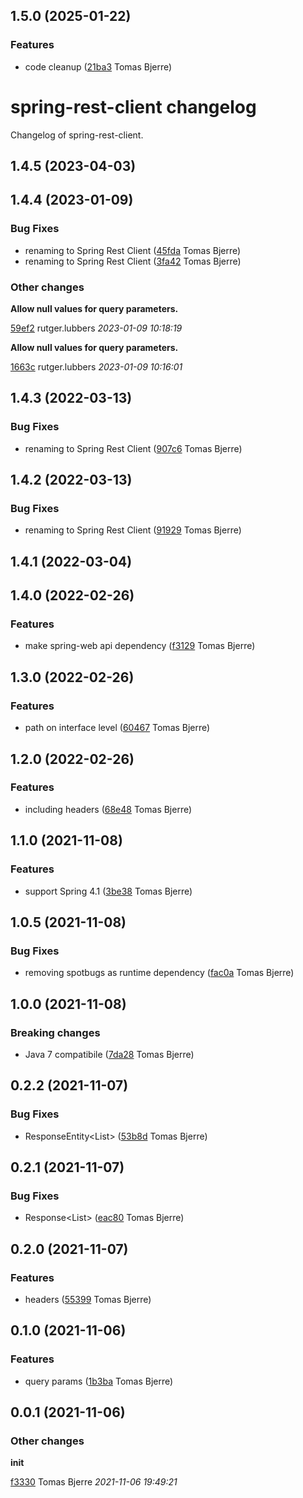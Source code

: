 ## 1.5.0 (2025-01-22)

### Features

-  code cleanup ([21ba3](https://github.com/tomasbjerre/spring-rest-client/commit/21ba36b3338fd2d) Tomas Bjerre)  

# spring-rest-client changelog

Changelog of spring-rest-client.

## 1.4.5 (2023-04-03)

## 1.4.4 (2023-01-09)

### Bug Fixes

-  renaming to Spring Rest Client ([45fda](https://github.com/tomasbjerre/spring-rest-client/commit/45fdab63957e7c4) Tomas Bjerre)  
-  renaming to Spring Rest Client ([3fa42](https://github.com/tomasbjerre/spring-rest-client/commit/3fa422044a905c9) Tomas Bjerre)  

### Other changes

**Allow null values for query parameters.**


[59ef2](https://github.com/tomasbjerre/spring-rest-client/commit/59ef28411c78d41) rutger.lubbers *2023-01-09 10:18:19*

**Allow null values for query parameters.**


[1663c](https://github.com/tomasbjerre/spring-rest-client/commit/1663c2517725ee7) rutger.lubbers *2023-01-09 10:16:01*


## 1.4.3 (2022-03-13)

### Bug Fixes

-  renaming to Spring Rest Client ([907c6](https://github.com/tomasbjerre/spring-rest-client/commit/907c66542f9af28) Tomas Bjerre)  

## 1.4.2 (2022-03-13)

### Bug Fixes

-  renaming to Spring Rest Client ([91929](https://github.com/tomasbjerre/spring-rest-client/commit/91929d7105c4267) Tomas Bjerre)  

## 1.4.1 (2022-03-04)

## 1.4.0 (2022-02-26)

### Features

-  make spring-web api dependency ([f3129](https://github.com/tomasbjerre/spring-rest-client/commit/f31297bd0fc1522) Tomas Bjerre)  

## 1.3.0 (2022-02-26)

### Features

-  path on interface level ([60467](https://github.com/tomasbjerre/spring-rest-client/commit/60467b717d9a9c0) Tomas Bjerre)  

## 1.2.0 (2022-02-26)

### Features

-  including headers ([68e48](https://github.com/tomasbjerre/spring-rest-client/commit/68e482b982a3a4b) Tomas Bjerre)  

## 1.1.0 (2021-11-08)

### Features

-  support Spring 4.1 ([3be38](https://github.com/tomasbjerre/spring-rest-client/commit/3be3880dd00abe7) Tomas Bjerre)  

## 1.0.5 (2021-11-08)

### Bug Fixes

-  removing spotbugs as runtime dependency ([fac0a](https://github.com/tomasbjerre/spring-rest-client/commit/fac0a0056cebf4e) Tomas Bjerre)  

## 1.0.0 (2021-11-08)

### Breaking changes

-  Java 7 compatibile ([7da28](https://github.com/tomasbjerre/spring-rest-client/commit/7da28b3ece2c3a8) Tomas Bjerre)  

## 0.2.2 (2021-11-07)

### Bug Fixes

-  ResponseEntity<List<X>> ([53b8d](https://github.com/tomasbjerre/spring-rest-client/commit/53b8d19615a89d1) Tomas Bjerre)  

## 0.2.1 (2021-11-07)

### Bug Fixes

-  Response<List<X>> ([eac80](https://github.com/tomasbjerre/spring-rest-client/commit/eac80b520f40f0c) Tomas Bjerre)  

## 0.2.0 (2021-11-07)

### Features

-  headers ([55399](https://github.com/tomasbjerre/spring-rest-client/commit/55399d586e82eca) Tomas Bjerre)  

## 0.1.0 (2021-11-06)

### Features

-  query params ([1b3ba](https://github.com/tomasbjerre/spring-rest-client/commit/1b3bac7d6fe4044) Tomas Bjerre)  

## 0.0.1 (2021-11-06)

### Other changes

**init**


[f3330](https://github.com/tomasbjerre/spring-rest-client/commit/f3330ade6bcf13f) Tomas Bjerre *2021-11-06 19:49:21*


